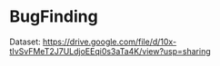 # BugFinding
Dataset: https://drive.google.com/file/d/10x-tIvSvFMeT2J7ULdjoEEqi0s3aTa4K/view?usp=sharing